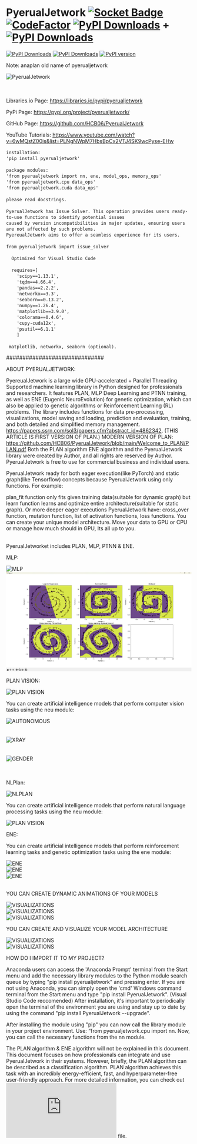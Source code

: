# PyerualJetwork [![Socket Badge](https://socket.dev/api/badge/pypi/package/pyerualjetwork/4.0.6?artifact_id=tar-gz)](https://socket.dev/pypi/package/pyerualjetwork/overview/4.0.6/tar-gz) [![CodeFactor](https://www.codefactor.io/repository/github/hcb06/pyerualjetwork/badge)](https://www.codefactor.io/repository/github/hcb06/pyerualjetwork) [![PyPI Downloads](https://static.pepy.tech/badge/pyerualjetwork)](https://pepy.tech/projects/pyerualjetwork) + [![PyPI Downloads](https://static.pepy.tech/badge/anaplan)](https://pepy.tech/projects/anaplan)


[![PyPI Downloads](https://static.pepy.tech/badge/pyerualjetwork/month)](https://pepy.tech/projects/pyerualjetwork) [![PyPI Downloads](https://static.pepy.tech/badge/pyerualjetwork/week)](https://pepy.tech/projects/pyerualjetwork) [![PyPI version](https://img.shields.io/pypi/v/pyerualjetwork.svg)](https://pypi.org/project/pyerualjetwork/)

Note: anaplan old name of pyerualjetwork

![PyerualJetwork](https://github.com/HCB06/PyerualJetwork/blob/main/Media/pyerualjetwork_with_name.png)<br><br><br>

Libraries.io Page: https://libraries.io/pypi/pyerualjetwork

PyPi Page: https://pypi.org/project/pyerualjetwork/

GitHub Page: https://github.com/HCB06/PyerualJetwork

YouTube Tutorials: https://www.youtube.com/watch?v=6wMQstZ00is&list=PLNgNWpM7HbsBpCx2VTJ4SK9wcPyse-EHw

	installation: 
	'pip install pyerualjetwork'
	
	package modules:
	'from pyerualjetwork import nn, ene, model_ops, memory_ops'
	'from pyerualjetwork.cpu data_ops'
	'from pyerualjetwork.cuda data_ops'

	please read docstrings.
	
	PyerualJetwork has Issue Solver. This operation provides users ready-to-use functions to identify potential issues
 	caused by version incompatibilities in major updates, ensuring users are not affected by such problems. 
  	PyereualJetwork aims to offer a seamless experience for its users.

	from pyerualjetwork import issue_solver

      Optimized for Visual Studio Code
      
      requires=[
 	    'scipy==1.13.1',
	    'tqdm==4.66.4',
	    'pandas==2.2.2',
	    'networkx==3.3',
	    'seaborn==0.13.2',
	    'numpy==1.26.4',
	    'matplotlib==3.9.0',
	    'colorama==0.4.6',
        'cupy-cuda12x',
	    'psutil==6.1.1'
        ]

     matplotlib, networkx, seaborn (optional).
          
##############################

ABOUT PYERUALJETWORK:

PyereualJetwork is a large wide GPU-accelerated + Parallel Threading Supported machine learning library in Python designed for professionals and researchers.
It features PLAN, MLP Deep Learning and PTNN training, as well as ENE (Eugenic NeuroEvolution) for genetic optimization, 
which can also be applied to genetic algorithms or Reinforcement Learning (RL) problems. 
The library includes functions for data pre-processing, visualizations, model saving and loading, prediction and evaluation, 
training, and both detailed and simplified memory management. https://papers.ssrn.com/sol3/papers.cfm?abstract_id=4862342. (THIS ARTICLE IS FIRST VERSION OF PLAN.) MODERN VERSION OF PLAN: https://github.com/HCB06/PyerualJetwork/blob/main/Welcome_to_PLAN/PLAN.pdf
Both the PLAN algorithm ENE algorithm and the PyerualJetwork library were created by Author, and all rights are reserved by Author.
PyerualJetwork is free to use for commercial business and individual users.

PyerualJetwork ready for both eager execution(like PyTorch) and static graph(like Tensorflow) concepts because PyerualJetwork using only functions.
For example:

plan_fit function only fits given training data(suitable for dynamic graph) but learn function learns and optimize entire architecture(suitable for static graph). Or more deeper eager executions PyerualJetwork have: cross_over function, mutation function, list of activation functions, loss functions. You can create your unique model architecture. Move your data to GPU or CPU or manage how much should in GPU, Its all up to you.
<br><br>

PyerualJetworket includes PLAN, MLP, PTNN & ENE.<br>

MLP:<br>

![MLP](https://github.com/HCB06/PyerualJetwork/blob/main/Media/Spirall.gif)
![MLP](https://github.com/HCB06/PyerualJetwork/blob/main/Media/Spiral.png)

PLAN VISION:<br>

![PLAN VISION](https://github.com/HCB06/PyerualJetwork/blob/main/Media/PlanVision.jpg)

You can create artificial intelligence models that perform computer vision tasks using the neu module:<br>

![AUTONOMOUS](https://github.com/HCB06/PyerualJetwork/blob/main/Media/autonomous.gif)<br><br><br>
![XRAY](https://github.com/HCB06/PyerualJetwork/blob/main/Media/chest_xray.png)<br><br><br>
![GENDER](https://github.com/HCB06/PyerualJetwork/blob/main/Media/gender_classification.png)<br><br><br>

NLPlan:<br>

![NLPLAN](https://github.com/HCB06/PyerualJetwork/blob/main/Media/NLPlan.jpg)<br>

You can create artificial intelligence models that perform natural language processing tasks using the neu module:

![PLAN VISION](https://github.com/HCB06/PyerualJetwork/blob/main/Media/NLP.gif)

ENE:<br>

You can create artificial intelligence models that perform reinforcement learning tasks and genetic optimization tasks using the ene module:

![ENE](https://github.com/HCB06/PyerualJetwork/blob/main/Media/PLANEAT_1.gif)<br>
![ENE](https://github.com/HCB06/PyerualJetwork/blob/main/Media/PLANEAT_2.gif)<br>
![ENE](https://github.com/HCB06/PyerualJetwork/blob/main/Media/mario.gif)<br><br>

YOU CAN CREATE DYNAMIC ANIMATIONS OF YOUR MODELS

![VISUALIZATIONS](https://github.com/HCB06/PyerualJetwork/blob/main/Media/fit_history.gif)<br>
![VISUALIZATIONS](https://github.com/HCB06/PyerualJetwork/blob/main/Media/neuron_history.gif)<br>
![VISUALIZATIONS](https://github.com/HCB06/PyerualJetwork/blob/main/Media/neural_web.gif)<br>

YOU CAN CREATE AND VISUALIZE YOUR MODEL ARCHITECTURE

![VISUALIZATIONS](https://github.com/HCB06/PyerualJetwork/blob/main/Media/model_arc.png)<br>
![VISUALIZATIONS](https://github.com/HCB06/PyerualJetwork/blob/main/Media/eval_metrics.png)<br>



HOW DO I IMPORT IT TO MY PROJECT?

Anaconda users can access the 'Anaconda Prompt' terminal from the Start menu and add the necessary library modules to the Python module search queue by typing "pip install pyerualjetwork" and pressing enter. If you are not using Anaconda, you can simply open the 'cmd' Windows command terminal from the Start menu and type "pip install PyerualJetwork". (Visual Studio Code reccomended) After installation, it's important to periodically open the terminal of the environment you are using and stay up to date by using the command "pip install PyerualJetwork --upgrade".

After installing the module using "pip" you can now call the library module in your project environment. Use: “from pyerualjetwork.cpu import nn. Now, you can call the necessary functions from the nn module.

The PLAN algorithm & ENE algorithm will not be explained in this document. This document focuses on how professionals can integrate and use PyerualJetwork in their systems. However, briefly, the PLAN algorithm can be described as a classification algorithm. PLAN algorithm achieves this task with an incredibly energy-efficient, fast, and hyperparameter-free user-friendly approach. For more detailed information, you can check out ![PYERUALJETWORK USER MANUEL](https://github.com/HCB06/PyerualJetwork/blob/main/Welcome_to_PyerualJetwork/PYERUALJETWORK_USER_MANUEL_AND_LEGAL_INFORMATION(EN).pdf) file.
